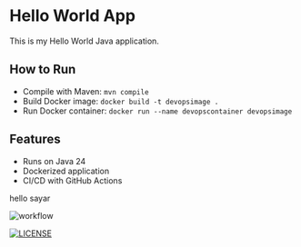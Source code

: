 # Hello World App

This is my Hello World Java application.

## How to Run
- Compile with Maven: `mvn compile`
- Build Docker image: `docker build -t devopsimage .`
- Run Docker container: `docker run --name devopscontainer devopsimage`

## Features
- Runs on Java 24
- Dockerized application
- CI/CD with GitHub Actions

hello sayar

![workflow](https://github.com/<40794422HtetEaindrayOo11>/<DevOpsLab>/actions/workflows/main.yml/badge.svg)

[![LICENSE](https://img.shields.io/github/license/<github-40794422HtetEaindrayOo11>/devops.svg?style=flat-square)](https://github.com/<github-40794422HtetEaindrayOo11>/devops/blob/master/LICENSE)
